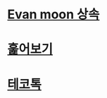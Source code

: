 # [Evan moon 상속](https://evan-moon.github.io/2019/10/27/inheritance-with-prototype/)

# [훑어보기](https://evan-moon.github.io/2019/10/23/js-prototype/)

# [테코톡](https://youtu.be/RYxgNZW3wl0)
